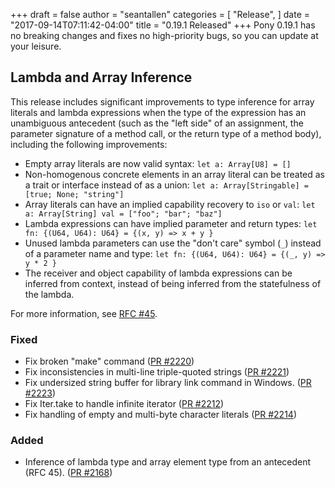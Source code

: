+++
draft = false
author = "seantallen"
categories = [
    "Release",
]
date = "2017-09-14T07:11:42-04:00"
title = "0.19.1 Released"
+++
Pony 0.19.1 has no breaking changes and fixes no high-priority bugs, so you can update at your leisure. 
<!--more-->

## Lambda and Array Inference

This release includes significant improvements to type inference for array literals and lambda expressions when the type of the expression has an unambiguous antecedent (such as the "left side" of an assignment, the parameter signature of a method call, or the return type of a method body), including the following improvements:

- Empty array literals are now valid syntax: `let a: Array[U8] = []`
- Non-homogenous concrete elements in an array literal can be treated as a trait or interface instead of as a union: `let a: Array[Stringable] = [true; None; "string"]`
- Array literals can have an implied capability recovery to `iso` or `val`: `let a: Array[String] val = ["foo"; "bar"; "baz"]`
- Lambda expressions can have implied parameter and return types: `let fn: {(U64, U64): U64} = {(x, y) => x + y }`
- Unused lambda parameters can use the "don't care" symbol (`_`) instead of a parameter name and type: `let fn: {(U64, U64): U64} = {(_, y) => y * 2 }`
- The receiver and object capability of lambda expressions can be inferred from context, instead of being inferred from the statefulness of the lambda.

For more information, see [RFC #45](https://github.com/ponylang/rfcs/blob/master/text/0045-lambda-and-array-inference.md).

### Fixed

- Fix broken "make" command ([PR #2220](https://github.com/ponylang/ponyc/pull/2220))
- Fix inconsistencies in multi-line triple-quoted strings ([PR #2221](https://github.com/ponylang/ponyc/pull/2221))
- Fix undersized string buffer for library link command in Windows. ([PR #2223](https://github.com/ponylang/ponyc/pull/2223))
- Fix Iter.take to handle infinite iterator ([PR #2212](https://github.com/ponylang/ponyc/pull/2212))
- Fix handling of empty and multi-byte character literals ([PR #2214](https://github.com/ponylang/ponyc/pull/2214))

### Added

- Inference of lambda type and array element type from an antecedent (RFC 45). ([PR #2168](https://github.com/ponylang/ponyc/pull/2168))
